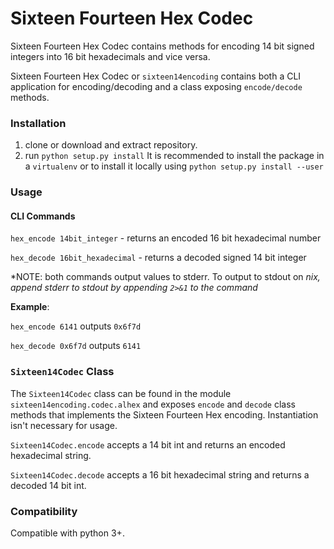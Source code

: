 # Sixteen Fourteen Hex Codec

Sixteen Fourteen Hex Codec contains methods for encoding 14 bit signed integers into 16 bit hexadecimals and vice versa.

Sixteen Fourteen Hex Codec or `sixteen14encoding` contains both a CLI application for encoding/decoding and a class exposing `encode/decode` methods.

### Installation

1. clone or download and extract repository.
2. run  `python setup.py install`  It is recommended to install the package in a `virtualenv` or to install it locally using `python setup.py install --user`



### Usage

#### CLI Commands

`hex_encode 14bit_integer` - returns an encoded 16 bit hexadecimal number 

`hex_decode 16bit_hexadecimal`  - returns a decoded signed 14 bit integer

*NOTE: both commands output values to stderr. To output to stdout on *nix, append stderr to stdout by appending `2>&1` to the command* 

**Example**:

`hex_encode 6141` outputs  `0x6f7d`

`hex_decode 0x6f7d` outputs `6141`

### `Sixteen14Codec` Class

The `Sixteen14Codec` class can be found in the module `sixteen14encoding.codec.alhex` and exposes `encode` and `decode` class methods that implements the Sixteen Fourteen Hex encoding. Instantiation isn't necessary for usage. 

 `Sixteen14Codec.encode` accepts a 14 bit int and returns an encoded hexadecimal string. 

`Sixteen14Codec.decode` accepts a 16 bit hexadecimal string and returns a decoded 14 bit int.



### Compatibility

Compatible with python 3+.
